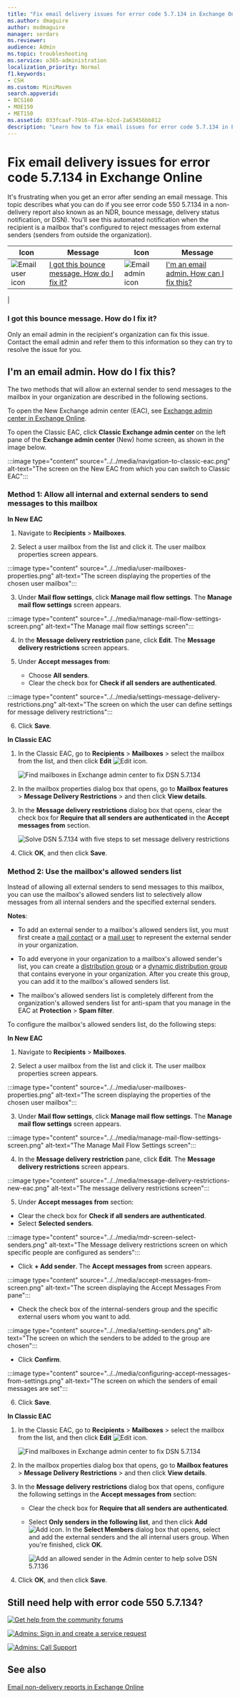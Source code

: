 ```yaml
---
title: "Fix email delivery issues for error code 5.7.134 in Exchange Online"
ms.author: dmaguire
author: msdmaguire
manager: serdars
ms.reviewer: 
audience: Admin
ms.topic: troubleshooting
ms.service: o365-administration
localization_priority: Normal
f1.keywords:
- CSH
ms.custom: MiniMaven
search.appverid:
- BCS160
- MOE150
- MET150
ms.assetid: 033fcaaf-7916-47ae-b2cd-2a63456bb812
description: "Learn how to fix email issues for error code 5.7.134 in Exchange Online (the mailbox recipient is configured to reject messages from external or unauthenticated senders)."
---
```


# Fix email delivery issues for error code 5.7.134 in Exchange Online

It's frustrating when you get an error after sending an email message. This topic describes what you can do if you see error code 550 5.7.134 in a non-delivery report also known as an NDR, bounce message, delivery status notification, or DSN). You'll see this automated notification when the recipient is a mailbox that's configured to reject messages from external senders (senders from outside the organization).

|Icon|Message|Icon|Message|
|---|---|---|---|
|![Email user icon](../../media/31425afd-41a9-435e-aa85-6886277c369b.png)|[I got this bounce message. How do I fix it?](#i-got-this-bounce-message-how-do-i-fix-it)|![Email admin icon](../../media/3d4c569e-b819-4a29-86b1-4b9619cf2acf.png)|[I'm an email admin. How can I fix this?](#im-an-email-admin-how-do-i-fix-this)|
|

### I got this bounce message. How do I fix it?

Only an email admin in the recipient's organization can fix this issue. Contact the email admin and refer them to this information so they can try to resolve the issue for you.

## I'm an email admin. How do I fix this?

The two methods that will allow an external sender to send messages to the mailbox in your organization are described in the following sections.

To open the New Exchange admin center (EAC), see [Exchange admin center in Exchange Online](https://docs.microsoft.com/Exchange/exchange-admin-center).


To open the Classic EAC, click **Classic Exchange admin center** on the left pane of the **Exchange admin center** (New) home screen, as shown in the image below.

 :::image type="content" source="../../media/navigation-to-classic-eac.png" alt-text="The screen on the New EAC from which you can switch to Classic EAC":::

### Method 1: Allow all internal and external senders to send messages to this mailbox

**In New EAC**

1. Navigate to **Recipients** \> **Mailboxes**.

2. Select a user mailbox from the list and click it. The user mailbox properties screen appears.

:::image type="content" source="../../media/user-mailboxes-properties.png" alt-text="The screen displaying the properties of the chosen user mailbox":::

3. Under **Mail flow settings**, click **Manage mail flow settings**. The **Manage mail flow settings** screen appears.

:::image type="content" source="../../media/manage-mail-flow-settings-screen.png" alt-text="The Manage mail flow settings screen":::

4. In the **Message delivery restriction** pane, click **Edit**. The **Message delivery restrictions** screen appears.

5. Under **Accept messages from**:
    - Choose **All senders**.
    - Clear the check box for **Check if all senders are authenticated**.

:::image type="content" source="../../media/settings-message-delivery-restrictions.png" alt-text="The screen on which the user can define settings for message delivery restrictions":::

6. Click **Save**.

**In Classic EAC**

1. In the Classic EAC, go to **Recipients** \> **Mailboxes** > select the mailbox from the list, and then click **Edit** ![Edit icon](../../media/ebd260e4-3556-4fb0-b0bb-cc489773042c.gif).

   ![Find mailboxes in Exchange admin center to fix DSN 5.7.134](../../media/4fa20a12-da40-477e-9351-ce2f45de0b7a.png)

2. In the mailbox properties dialog box that opens, go to **Mailbox features** \> **Message Delivery Restrictions** \> and then click **View details**.

3. In the **Message delivery restrictions** dialog box that opens, clear the check box for **Require that all senders are authenticated** in the **Accept messages from** section.

   ![Solve DSN 5.7.134 with five steps to set message delivery restrictions](../../media/39da5ae3-438e-4188-93e1-42a2d57151e2.png)

4. Click **OK**, and then click **Save**.

### Method 2: Use the mailbox's allowed senders list

Instead of allowing all external senders to send messages to this mailbox, you can use the mailbox's allowed senders list to selectively allow messages from all internal senders and the specified external senders.

**Notes**:

- To add an external sender to a mailbox's allowed senders list, you must first create a [mail contact](../../recipients-in-exchange-online/manage-mail-contacts.md) or a [mail user](../../recipients-in-exchange-online/manage-mail-users.md) to represent the external sender in your organization.

- To add everyone in your organization to a mailbox's allowed sender's list, you can create a [distribution group](../../recipients-in-exchange-online/manage-distribution-groups/manage-distribution-groups.md) or a [dynamic distribution group](../../recipients-in-exchange-online/manage-dynamic-distribution-groups/manage-dynamic-distribution-groups.md) that contains everyone in your organization. After you create this group, you can add it to the mailbox's allowed senders list.

- The mailbox's allowed senders list is completely different from the organization's allowed senders list for anti-spam that you manage in the EAC at **Protection** \> **Spam filter**.

To configure the mailbox's allowed senders list, do the following steps:

**In New EAC**

1. Navigate to **Recipients** \> **Mailboxes**.

2. Select a user mailbox from the list and click it. The user mailbox properties screen appears.

:::image type="content" source="../../media/user-mailboxes-properties.png" alt-text="The screen displaying the properties of the chosen user mailbox":::

3. Under **Mail flow settings**, click **Manage mail flow settings**. The **Manage mail flow settings** screen appears.

:::image type="content" source="../../media/manage-mail-flow-settings-screen.png" alt-text="The Manage Mail Flow Settings screen":::

4. In the **Message delivery restriction** pane, click **Edit**. The **Message delivery restrictions** screen appears.

:::image type="content" source="../../media/message-delivery-restrictions-new-eac.png" alt-text="The message delivery restrictions screen":::

5. Under **Accept messages from** section:
  - Clear the check box for **Check if all senders are authenticated**.
  - Select **Selected senders**.
  
:::image type="content" source="../../media/mdr-screen-select-senders.png" alt-text="The Message delivery restrictions screen on which specific people are configured as senders":::

  - Click **+ Add sender**. The **Accept messages from** screen appears.

:::image type="content" source="../../media/accept-messages-from-screen.png" alt-text="The screen displaying the Accept Messages From pane":::

  - Check the check box of the internal-senders group and the specific external users whom you want to add.

:::image type="content" source="../../media/setting-senders.png" alt-text="The screen on which the senders to be added to the group are chosen":::

  - Click **Confirm**.

:::image type="content" source="../../media/configuring-accept-messages-from-settings.png" alt-text="The screen on which the senders of email messages are set":::

6. Click **Save**.

**In Classic EAC**

1. In the Classic EAC, go to **Recipients** \> **Mailboxes** > select the mailbox from the list, and then click **Edit** ![Edit icon](../../media/ebd260e4-3556-4fb0-b0bb-cc489773042c.gif).

   ![Find mailboxes in Exchange admin center to fix DSN 5.7.134](../../media/4fa20a12-da40-477e-9351-ce2f45de0b7a.png)

2. In the mailbox properties dialog box that opens, go to **Mailbox features** \> **Message Delivery Restrictions** \> and then click **View details**.

3. In the **Message delivery restrictions** dialog box that opens, configure the following settings in the **Accept messages from** section:

   - Clear the check box for **Require that all senders are authenticated**.

   - Select **Only senders in the following list**, and then click **Add** ![Add icon](../../media/8ee52980-254b-440b-99a2-18d068de62d3.gif). In the **Select Members** dialog box that opens, select and add the external senders and the all internal users group. When you're finished, click **OK**.

     ![Add an allowed sender in the Admin center to help solve DSN 5.7.136](../../media/7306dda2-69dc-4d47-9d40-0fffaea881d6.png)

4. Click **OK**, and then click **Save**.

## Still need help with error code 550 5.7.134?

[![Get help from the community forums](../../media/12a746cc-184b-4288-908c-f718ce9c4ba5.png)](https://answers.microsoft.com/)

[![Admins: Sign in and create a service request](../../media/10862798-181d-47a5-ae4f-3f8d5a2874d4.png)](https://admin.microsoft.com/AdminPortal/Home#/support)

[![Admins: Call Support](../../media/9f262e67-e8c9-4fc0-85c2-b3f4cfbc064e.png)](/microsoft-365/Admin/contact-support-for-business-products)

## See also

[Email non-delivery reports in Exchange Online](non-delivery-reports-in-exchange-online.md)